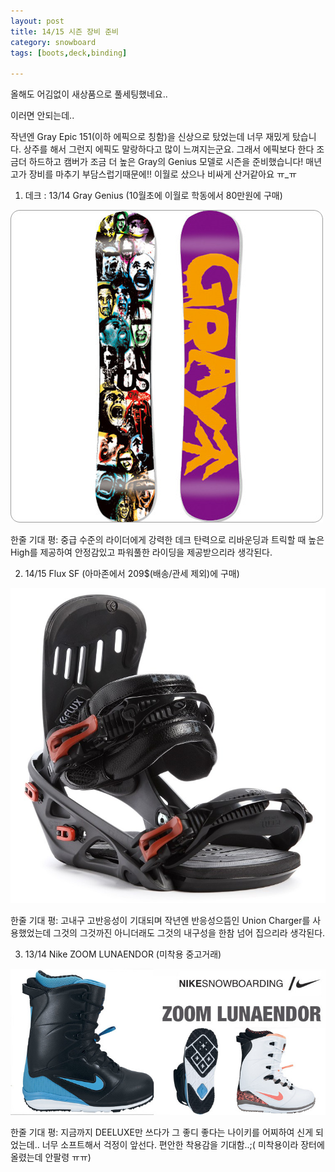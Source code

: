 ```yaml
---
layout: post
title: 14/15 시즌 장비 준비
category: snowboard
tags: [boots,deck,binding]

---
```


올해도 어김없이 새상품으로 풀세팅했네요..

이러면 안되는데..

작년엔 Gray Epic 151(이하 에픽으로 칭함)을 신상으로 탔었는데 너무 재밌게 탔습니다. 상주를 해서 그런지 에픽도 말랑하다고 많이 느껴지는군요. 그래서 에픽보다 한다 조금더 하드하고 캠버가 조금 더 높은 Gray의 Genius 모델로 시즌을 준비했습니다! 매년 고가 장비를 마추기 부담스럽기때문에!! 이월로 샀으나 비싸게 산거같아요 ㅠ_ㅠ


1. 데크 : 13/14 Gray Genius (10월초에 이월로 학동에서 80만원에 구매)

![데크사진](/images/posts/deck_gray_01.jpg)

한줄 기대 평: 중급 수준의 라이더에게 강력한 데크 탄력으로 리바운딩과 트릭할 때 높은 High를 제공하여 안정감있고 파워풀한 라이딩을 제공받으리라 생각된다.


2. 14/15 Flux SF (아마존에서 209$(배송/관세 제외)에 구매)

![플럭스 바인딩 사진](/images/posts/binding_flux_01.jpg)

한줄 기대 평: 고내구 고반응성이 기대되며 작년엔 반응성으뜸인 Union Charger를 사용했었는데 그것의 그것까진 아니더래도 그것의 내구성을 한참 넘어 집으리라 생각된다.


3. 13/14 Nike ZOOM LUNAENDOR (미착용 중고거래)

![부츠사진](/images/posts/boots_nike_01.jpg)

한줄 기대 평: 지금까지 DEELUXE만 쓰다가 그 좋디 좋다는 나이키를 어찌하여 신게 되었는데.. 너무 소프트해서 걱정이 앞선다. 편안한 착용감을 기대함..;( 미착용이라 장터에 올렸는데 안팔령 ㅠㅠ)